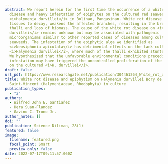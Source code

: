 ```yaml
---
abstract: We report herein for the first time the occurrence of a white rot
  disease and heavy infestation of epiphytes on the cultured red seaweed
  <i>Halymenia durvillei</i> in Bolinao, Pangasinan. White rot disease causes
  tissues to decay, weakens the affected branches, resulting in the breakage of
  thalli and loss of biomass. The cause of the white rot disease on <i>H.
  durvillei</i> remains unknown but may be associated with pathogenic
  microorganisms similar to other reported cases of diseases among cultured
  seaweeds. The infestation of the epiphytic alga we identified as
  <i>Neosiphonia apiculata</i> has detrimental effects on the tank-cultured
  <i>Halymenia durvillei</i>, where much of the thalli exhibited stunted growth.
  We hypothesized that the unfavorable environmental conditions preceding the
  infestation may have triggered the uncontrolled proliferation of the epiphytes
  on the cultured <i>H. durvillei</i>.
draft: false
url_pdf: https://www.researchgate.net/publication/304461264_White_rot_disease_and_epiphytism_on_Halymenia_durvillei_Bory_de_Saint-Vincent_Halymeniaceae_Rhodophyta_in_culture
title: White rot disease and epiphytism on Halymenia durvillei Bory de
  Saint-Vincent (Halymeniaceae, Rhodophyta) in culture
publication_types:
  - "2"
authors:
  - Wilfred John E. Santiañez
  - Hera Suan-Flandez
  - Gavino C. Trono Jr.
author_notes: []
doi: ""
publication: Science Diliman, 28(1)
featured: false
image:
  filename: featured.png
  focal_point: Smart
  preview_only: false
date: 2022-07-17T09:11:57.060Z
---
```

